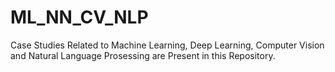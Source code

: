 # ML_NN_CV_NLP

Case Studies Related to Machine Learning, Deep Learning, Computer Vision and Natural Language Prosessing are Present in this Repository.
